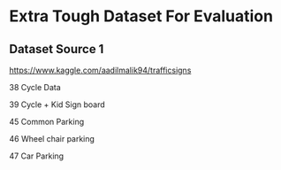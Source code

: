 # Extra Tough Dataset For Evaluation
## Dataset Source 1 

https://www.kaggle.com/aadilmalik94/trafficsigns

38 Cycle Data

39 Cycle + Kid Sign board

45 Common Parking

46 Wheel chair parking

47 Car Parking
